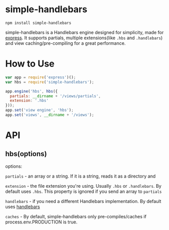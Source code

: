 # simple-handlebars

`npm install simple-handlebars`

simple-handlebars is a Handlebars engine designed for simplicity, made for [express](http://expressjs.com). It supports partials, multiple extensions(like `.hbs` and `.handlebars`) and view caching/pre-compiling for a great performance.

# How to Use

``` javascript
var app = require('express')();
var hbs = require('simple-handlebars');

app.engine('hbs', hbs({
  partials: __dirname + '/views/partials',
  extension: '.hbs'
}));
app.set('view engine', 'hbs');
app.set('views', __dirname + '/views');
```

# API

## hbs(options)
options:

`partials` - an array or a string. If it is a string, reads it as a directory and

`extension` - the file extension you're using. Usually `.hbs` or `.handlebars`. By default uses `.hbs`. This property is ignored if you send an array to `partials`

`handlebars` - if you need a different Handlebars implementation. By default uses [handlebars](http://npmjs.com/package/handlebars)

`caches` - By default, simple-handlebars only pre-compiles/caches if process.env.PRODUCTION is true.
